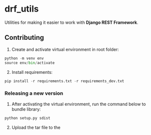 # drf_utils

Utilities for making it easier to work with **Django REST Framework**.

## Contributing

1. Create and activate virtual environment in root folder:
```python
python -m venv env
source env/bin/activate
```

2. Install requirements:
```python
pip install -r requirements.txt -r requirements_dev.txt
```

### Releasing a new version

1. After activating the virtual environment, run the command below to bundle library:
```python
python setup.py sdist
```

2. Upload the tar file to the 

